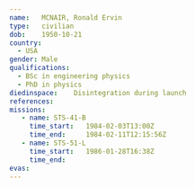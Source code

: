 ```yaml
---
name:	MCNAIR, Ronald Ervin
type:	civilian
dob:	1950-10-21
country:
  - USA
gender:	Male
qualifications:
  - BSc in engineering physics
  - PhD in physics
diedinspace:	Disintegration during launch
references:
missions:
   - name: STS-41-B
     time_start:   1984-02-03T13:00Z
     time_end:     1984-02-11T12:15:56Z
   - name: STS-51-L
     time_start:   1986-01-28T16:38Z
     time_end:     
evas:
---
```

